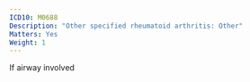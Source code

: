 ```yaml
---
ICD10: M0688
Description: "Other specified rheumatoid arthritis: Other"
Matters: Yes
Weight: 1
---
```

If airway involved
